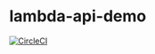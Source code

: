 # lambda-api-demo

[![CircleCI](https://circleci.com/gh/nalbam/lambda-api-demo.svg?style=svg)](https://circleci.com/gh/nalbam/lambda-api-demo)
